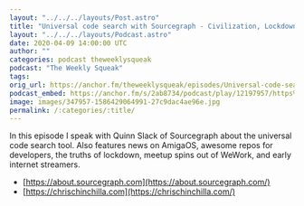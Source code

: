 ```yaml
---
layout: "../../../layouts/Post.astro"
title: "Universal code search with Sourcegraph - Civilization, Lockdowns, and AmigaOS"
layout: "../../../layouts/Podcast.astro"
date: 2020-04-09 14:00:00 UTC
author: ""
categories: podcast theweeklysqueak
podcast: "The Weekly Squeak"
tags: 
orig_url: https://anchor.fm/theweeklysqueak/episodes/Universal-code-search-with-Sourcegraph---Civilization--Lockdowns--and-AmigaOS-eciok5
podcast_embed: https://anchor.fm/s/2ab8734/podcast/play/12197957/https%3A%2F%2Fd3ctxlq1ktw2nl.cloudfront.net%2Fproduction%2F2020-3-9%2F62980704-44100-2-cee1e53791afa.mp3
image: images/347957-1586429064991-27c9dac4ae96e.jpg
permalink: /:categories/:title/
---
```

In this episode I speak with Quinn Slack of Sourcegraph about the universal code search tool. Also features news on AmigaOS, awesome repos for developers, the truths of lockdown, meetup spins out of WeWork, and early internet streamers.

- [https://about.sourcegraph.com](https://about.sourcegraph.com/)
- [https://chrischinchilla.com](https://chrischinchilla.com/)